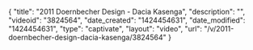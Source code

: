 {
    "title": "2011 Doernbecher Design - Dacia Kasenga",
    "description": "",
    "videoid": "3824564",
    "date_created": "1424454631",
    "date_modified": "1424454631",
    "type": "captivate",
    "layout": "video",
    "url": "\/v\/2011-doernbecher-design-dacia-kasenga\/3824564"
}
